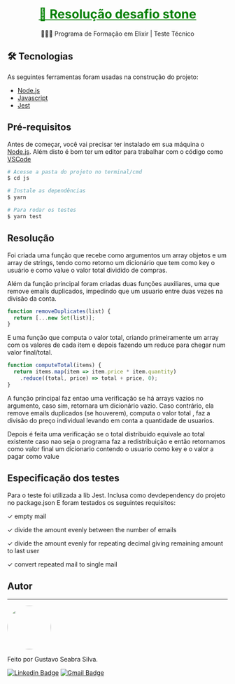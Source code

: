 

<h1 align="center">
    <a href="https://gist.github.com/programa-elixir/1bd50a6d97909f2daa5809c7bb5b9a8a" style="color:green">🔗 Resolução desafio stone</a>
</h1>
<p align="center">🧑🏻‍💻 Programa de Formação em Elixir | Teste Técnico</p>

## 🛠 Tecnologias 

As seguintes ferramentas foram usadas na construção do projeto:

- [Node.js](https://nodejs.org/en/)
- [Javascript](https://www.javascript.com/)
- [Jest](https://jestjs.io/)


## Pré-requisitos 

Antes de começar, você vai precisar ter instalado em sua máquina o [Node.js](https://nodejs.org/en/). 
Além disto é bom ter um editor para trabalhar com o código como [VSCode](https://code.visualstudio.com/)


```bash
# Acesse a pasta do projeto no terminal/cmd
$ cd js

# Instale as dependências
$ yarn

# Para rodar os testes
$ yarn test

```

## Resolução 
Foi criada uma função que recebe como argumentos um array objetos e um array de strings, tendo como retorno um dicionário que tem como key o usuário e como value o valor total dividido de compras.

Além da função principal foram criadas duas funções auxiliares, uma que remove emails duplicados, impedindo que um usuario entre duas vezes na divisão da conta.

```javascript
function removeDuplicates(list) {
  return [...new Set(list)];
}
```
E uma função que computa o valor total, criando primeiramente um array com os valores de cada item e depois fazendo um reduce para chegar num valor final/total.
```javascript
function computeTotal(items) {
  return items.map(item => item.price * item.quantity)
    .reduce((total, price) => total + price, 0);
}
```

A função principal faz entao uma verificação se há arrays vazios no argumento, caso sim, retornara um dicionário vazio. Caso contrário, ela remove emails duplicados (se houverem), computa o valor total , faz a divisão do preço individual levando em conta a quantidade de usuarios.

Depois é feita uma verificação se o total distribuido equivale ao total existente caso nao seja o programa faz a redistribuição e então retornamos como valor final um dicionario contendo o usuario como key e o valor a pagar como value


## Especificação dos testes
Para o teste foi utilizada a lib Jest. Inclusa como devdependency do projeto no package.json
E foram testados os seguintes requisitos:

  ✓ empty mail
  
  ✓ divide the amount evenly between the number of emails
  
  ✓ divide the amount evenly for repeating decimal giving remaining amount to last user 
  
  ✓ convert repeated mail to single mail

## Autor 
---

<a href="https://github.com/devguga87">
 <img style="border-radius: 50%;" src="https://avatars.githubusercontent.com/u/55398608?s=460&u=ffe85aca65ef7fade2738ed2cc56f888097899a7&v=4" width="100px;" alt=""/>
 <br />
 </a>

Feito por Gustavo Seabra Silva. 

 [![Linkedin Badge](https://img.shields.io/badge/-Gustavo-blue?style=flat-square&logo=Linkedin&logoColor=white&link=https://www.linkedin.com/in/gustavoseabra87/)](https://www.linkedin.com/in/guseabra87/) 
[![Gmail Badge](https://img.shields.io/badge/-gustavo.seabra.silva@gmail.com-c14438?style=flat-square&logo=Gmail&logoColor=white&link=mailto:gustavo.seabra.silva@gmail.com)](mailto:gustavo.seabra.silva@gmail.com)
